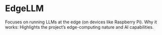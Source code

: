 # EdgeLLM
Focuses on running LLMs at the edge (on devices like Raspberry Pi). Why it works: Highlights the project’s edge-computing nature and AI capabilities.

